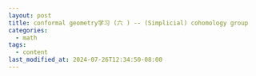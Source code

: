 ```yaml
---
layout: post
title: conformal geometry学习 (六 ) -- (Simplicial) cohomology group
categories:
  - math
tags:
  - content
last_modified_at: 2024-07-26T12:34:50-08:00
---
```

